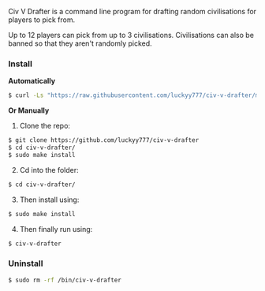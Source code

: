 Civ V Drafter is a command line program for drafting random civilisations for players to pick from.

Up to 12 players can pick from up to 3 civilisations. Civilisations can also be banned so that they aren't randomly picked.

<h3>Install</h3>

**Automatically**

``` bash
$ curl -Ls "https://raw.githubusercontent.com/luckyy777/civ-v-drafter/main/install.sh" | bash
``` 

**Or Manually**

1. Clone the repo:

``` bash
$ git clone https://github.com/luckyy777/civ-v-drafter
$ cd civ-v-drafter/
$ sudo make install
```

2. Cd into the folder:

``` bash
$ cd civ-v-drafter/
```

3. Then install using:

``` bash
$ sudo make install
```
  
4. Then finally run using:

``` bash
$ civ-v-drafter
```

<h3>Uninstall</h3>
    
``` bash
$ sudo rm -rf /bin/civ-v-drafter
```
